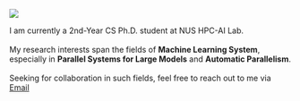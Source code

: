 [![](https://img.shields.io/badge/google%20scholar-%234285F4.svg?&style=for-the-badge&logo=google-scholar&logoColor=white)](https://scholar.google.com/citations?user=kDdwP6UAAAAJ)

I am currently a 2nd-Year CS Ph.D. student at NUS HPC-AI Lab. <br><br> My research interests span the fields of <strong>Machine Learning System</strong>, especially in <strong>Parallel Systems for Large Models</strong> and <strong>Automatic Parallelism</strong>.  <br/><br/>Seeking for collaboration in such fields, feel free to reach out to me via <a href="mailto:shenggan@comp.nus.edu.sg">Email</a>
